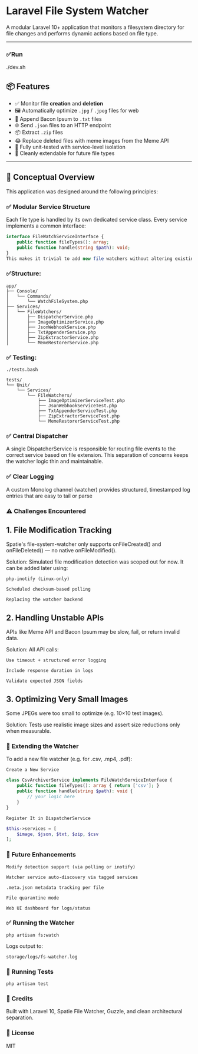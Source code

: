# Laravel File System Watcher


A modular Laravel 10+ application that monitors a filesystem directory for file changes and performs dynamic actions based on file type.

---
### ✅Run

./dev.sh



## 📦 Features

- ✅ Monitor file **creation** and **deletion**
- 🖼 Automatically optimize `.jpg` / `.jpeg` files for web
- 🥓 Append Bacon Ipsum to `.txt` files
- 🌐 Send `.json` files to an HTTP endpoint
- 📦 Extract `.zip` files
- 😂 Replace deleted files with meme images from the Meme API
- 🧪 Fully unit-tested with service-level isolation
- 🔁 Cleanly extendable for future file types

---

## 🧠 Conceptual Overview

This application was designed around the following principles:

### ✅ Modular Service Structure

Each file type is handled by its own dedicated service class. Every service implements a common interface:

```php
interface FileWatchServiceInterface {
    public function fileTypes(): array;
    public function handle(string $path): void;
}
This makes it trivial to add new file watchers without altering existing logic.
```


### ✅Structure:
```
app/
├── Console/
│   └── Commands/
│       └── WatchFileSystem.php
├── Services/
│   └── FileWatchers/
│       ├── DispatcherService.php
│       ├── ImageOptimizerService.php
│       ├── JsonWebhookService.php
│       ├── TxtAppenderService.php
│       ├── ZipExtractorService.php
│       └── MemeRestorerService.php
```
### ✅ Testing:
```
./tests.bash

tests/
└── Unit/
    └── Services/
        └── FileWatchers/
            ├── ImageOptimizerServiceTest.php
            ├── JsonWebhookServiceTest.php
            ├── TxtAppenderServiceTest.php
            ├── ZipExtractorServiceTest.php
            └── MemeRestorerServiceTest.php

```
### ✅ Central Dispatcher

A single DispatcherService is responsible for routing file events to the correct service based on file extension. This separation of concerns keeps the watcher logic thin and maintainable.

### ✅ Clear Logging

A custom Monolog channel (watcher) provides structured, timestamped log entries that are easy to tail or parse


### ⚠️ Challenges Encountered

## 1. File Modification Tracking

Spatie's file-system-watcher only supports onFileCreated() and onFileDeleted() — no native onFileModified().

Solution: Simulated file modification detection was scoped out for now. It can be added later using:

    php-inotify (Linux-only)

    Scheduled checksum-based polling

    Replacing the watcher backend


## 2. Handling Unstable APIs

APIs like Meme API and Bacon Ipsum may be slow, fail, or return invalid data.

Solution: All API calls:

    Use timeout + structured error logging

    Include response duration in logs

    Validate expected JSON fields

## 3. Optimizing Very Small Images

Some JPEGs were too small to optimize (e.g. 10×10 test images).

Solution: Tests use realistic image sizes and assert size reductions only when measurable.


### 🔧 Extending the Watcher

To add a new file watcher (e.g. for .csv, .mp4, .pdf):

    Create a New Service
```php
class CsvArchiverService implements FileWatchServiceInterface {
    public function fileTypes(): array { return ['csv']; }
    public function handle(string $path): void {
        // your logic here
    }
}
```
    Register It in DispatcherService
```php
$this->services = [
    $image, $json, $txt, $zip, $csv
];

```



### 🚀 Future Enhancements

    Modify detection support (via polling or inotify)

    Watcher service auto-discovery via tagged services

    .meta.json metadata tracking per file

    File quarantine mode

    Web UI dashboard for logs/status

### ✅ Running the Watcher
```
php artisan fs:watch
```
Logs output to:
```
storage/logs/fs-watcher.log
```
### 🧪 Running Tests
```
php artisan test
```
### 👥 Credits

Built with Laravel 10, Spatie File Watcher, Guzzle, and clean architectural separation.
### 📝 License

MIT
